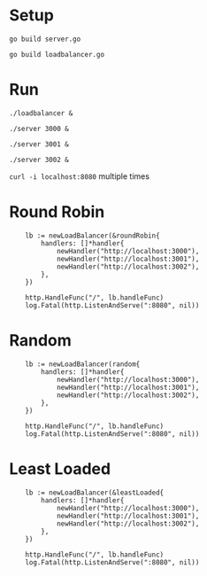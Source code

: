 # Setup

`go build server.go`

`go build loadbalancer.go`

# Run

`./loadbalancer &`

`./server 3000 &`

`./server 3001 &`

`./server 3002 &`

`curl -i localhost:8080` multiple times

# Round Robin

```golang
	lb := newLoadBalancer(&roundRobin{
		handlers: []*handler{
			newHandler("http://localhost:3000"),
			newHandler("http://localhost:3001"),
			newHandler("http://localhost:3002"),
		},
	})

	http.HandleFunc("/", lb.handleFunc)
	log.Fatal(http.ListenAndServe(":8080", nil))
```

# Random

```golang
	lb := newLoadBalancer(random{
		handlers: []*handler{
			newHandler("http://localhost:3000"),
			newHandler("http://localhost:3001"),
			newHandler("http://localhost:3002"),
		},
	})

	http.HandleFunc("/", lb.handleFunc)
	log.Fatal(http.ListenAndServe(":8080", nil))
```

# Least Loaded

```golang
	lb := newLoadBalancer(&leastLoaded{
		handlers: []*handler{
			newHandler("http://localhost:3000"),
			newHandler("http://localhost:3001"),
			newHandler("http://localhost:3002"),
		},
	})

	http.HandleFunc("/", lb.handleFunc)
	log.Fatal(http.ListenAndServe(":8080", nil))
```
